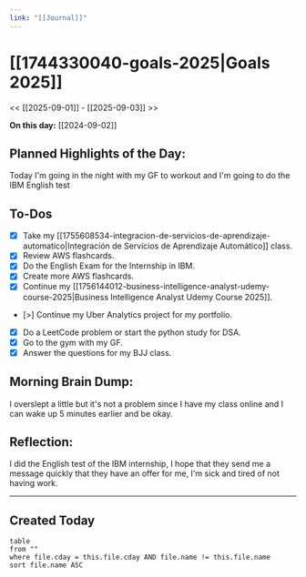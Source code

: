 ```yaml
---
link: "[[Journal]]"
---
```

# [[1744330040-goals-2025|Goals 2025]]
<< [[2025-09-01]] - [[2025-09-03]] >>

**On this day:** [[2024-09-02]]
## Planned Highlights of the Day:
Today I'm going in the night with my GF to workout and I'm going to do the IBM English test

## To-Dos
- [x] Take my [[1755608534-integracion-de-servicios-de-aprendizaje-automatico|Integración de Servicios de Aprendizaje Automático]] class.
- [x] Review AWS flashcards.
- [x] Do the English Exam for the Internship in IBM.
- [x] Create more AWS flashcards.
- [x] Continue my [[1756144012-business-intelligence-analyst-udemy-course-2025|Business Intelligence Analyst Udemy Course 2025]].
- [>] Continue my Uber Analytics project for my portfolio.
- [x] Do a LeetCode problem or start the python study for DSA.
- [x] Go to the gym with my GF.
- [x] Answer the questions for my BJJ class.

## Morning Brain Dump:
I overslept a little but it's not a problem since I have my class online and I can wake up 5 minutes earlier and be okay.

## Reflection:
I did the English test of the IBM internship, I hope that they send me a message quickly that they have an offer for me, I'm sick and tired of not having work.

---
## Created Today
```dataview
table
from ""
where file.cday = this.file.cday AND file.name != this.file.name
sort file.name ASC
```

